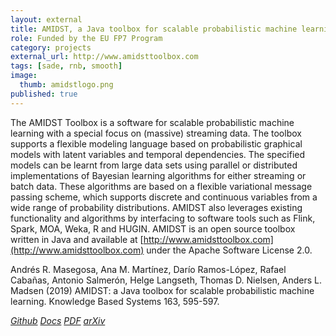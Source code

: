 ```yaml
---
layout: external
title: AMIDST, a Java toolbox for scalable probabilistic machine learning
role: Funded by the EU FP7 Program
category: projects
external_url: http://www.amidsttoolbox.com
tags: [sade, rnb, smooth]
image:
  thumb: amidstlogo.png
published: true
---
```


The AMIDST Toolbox is a software for scalable probabilistic machine learning with a special
focus on (massive) streaming data. The toolbox supports a flexible modeling language
based on probabilistic graphical models with latent variables and temporal dependencies. The
specified models can be learnt from large data sets using parallel or distributed implementations
of Bayesian learning algorithms for either streaming or batch data. These algorithms are
based on a flexible variational message passing scheme, which supports discrete and continuous
variables from a wide range of probability distributions. AMIDST also leverages existing
functionality and algorithms by interfacing to software tools such as Flink, Spark, MOA,
Weka, R and HUGIN. AMIDST is an open source toolbox written in Java and available at
[http://www.amidsttoolbox.com](http://www.amidsttoolbox.com) under the Apache Software License 2.0.


Andrés R. Masegosa, Ana M. Martínez, Darío Ramos-López, Rafael Cabañas,
  Antonio Salmerón, Helge Langseth, Thomas D. Nielsen, Anders L. Madsen (2019)
  AMIDST: a Java toolbox for scalable probabilistic machine learning.
  Knowledge Based Systems 163, 595-597.

<a href="https://github.com/amidst/toolbox"><i class="fa fa-github" aria-hidden="true" > Github</i></a> <a href="http://www.amidsttoolbox.com"><i class="fa fa-code" aria-hidden="true" > Docs</i></a> <a href="https://www.sciencedirect.com/science/article/pii/S0950705118304702"><i class="fa fa-file-pdf-o" aria-hidden="true" > PDF</i></a> <a href="https://arxiv.org/pdf/1704.01427"><i class="fa fa-institution" aria-hidden="true" > arXiv</i></a>
